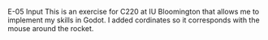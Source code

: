 E-05 Input
This is an exercise for C220 at IU Bloomington that allows me to implement my skills in Godot.
I added cordinates so it corresponds with the mouse around the rocket.




